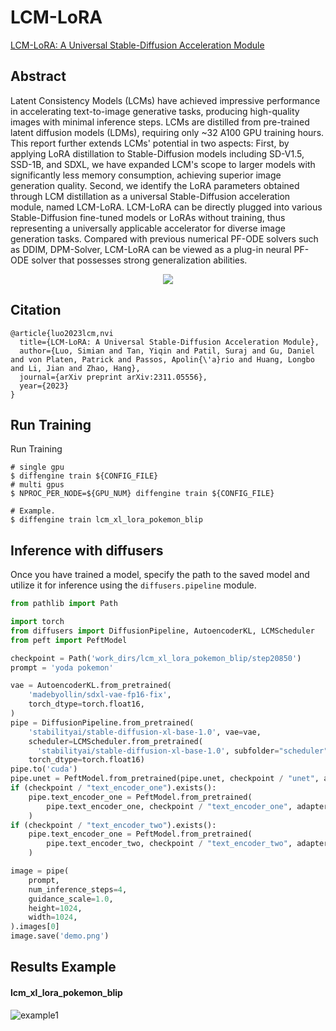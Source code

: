 # LCM-LoRA

[LCM-LoRA: A Universal Stable-Diffusion Acceleration Module](https://arxiv.org/abs/2311.05556)

## Abstract

Latent Consistency Models (LCMs) have achieved impressive performance in accelerating text-to-image generative tasks, producing high-quality images with minimal inference steps. LCMs are distilled from pre-trained latent diffusion models (LDMs), requiring only ~32 A100 GPU training hours. This report further extends LCMs' potential in two aspects: First, by applying LoRA distillation to Stable-Diffusion models including SD-V1.5, SSD-1B, and SDXL, we have expanded LCM's scope to larger models with significantly less memory consumption, achieving superior image generation quality. Second, we identify the LoRA parameters obtained through LCM distillation as a universal Stable-Diffusion acceleration module, named LCM-LoRA. LCM-LoRA can be directly plugged into various Stable-Diffusion fine-tuned models or LoRAs without training, thus representing a universally applicable accelerator for diverse image generation tasks. Compared with previous numerical PF-ODE solvers such as DDIM, DPM-Solver, LCM-LoRA can be viewed as a plug-in neural PF-ODE solver that possesses strong generalization abilities.

<div align=center>
<img src="https://github.com/okotaku/diffengine/assets/24734142/d2d6be56-824f-4623-8a06-59726fb0e6b1"/>
</div>

## Citation

```
@article{luo2023lcm,nvi
  title={LCM-LoRA: A Universal Stable-Diffusion Acceleration Module},
  author={Luo, Simian and Tan, Yiqin and Patil, Suraj and Gu, Daniel and von Platen, Patrick and Passos, Apolin{\'a}rio and Huang, Longbo and Li, Jian and Zhao, Hang},
  journal={arXiv preprint arXiv:2311.05556},
  year={2023}
}
```

## Run Training

Run Training

```
# single gpu
$ diffengine train ${CONFIG_FILE}
# multi gpus
$ NPROC_PER_NODE=${GPU_NUM} diffengine train ${CONFIG_FILE}

# Example.
$ diffengine train lcm_xl_lora_pokemon_blip
```

## Inference with diffusers

Once you have trained a model, specify the path to the saved model and utilize it for inference using the `diffusers.pipeline` module.

```py
from pathlib import Path

import torch
from diffusers import DiffusionPipeline, AutoencoderKL, LCMScheduler
from peft import PeftModel

checkpoint = Path('work_dirs/lcm_xl_lora_pokemon_blip/step20850')
prompt = 'yoda pokemon'

vae = AutoencoderKL.from_pretrained(
    'madebyollin/sdxl-vae-fp16-fix',
    torch_dtype=torch.float16,
)
pipe = DiffusionPipeline.from_pretrained(
    'stabilityai/stable-diffusion-xl-base-1.0', vae=vae,
    scheduler=LCMScheduler.from_pretrained(
      'stabilityai/stable-diffusion-xl-base-1.0', subfolder="scheduler"),
    torch_dtype=torch.float16)
pipe.to('cuda')
pipe.unet = PeftModel.from_pretrained(pipe.unet, checkpoint / "unet", adapter_name="default")
if (checkpoint / "text_encoder_one").exists():
    pipe.text_encoder_one = PeftModel.from_pretrained(
        pipe.text_encoder_one, checkpoint / "text_encoder_one", adapter_name="default"
    )
if (checkpoint / "text_encoder_two").exists():
    pipe.text_encoder_one = PeftModel.from_pretrained(
        pipe.text_encoder_two, checkpoint / "text_encoder_two", adapter_name="default"
    )

image = pipe(
    prompt,
    num_inference_steps=4,
    guidance_scale=1.0,
    height=1024,
    width=1024,
).images[0]
image.save('demo.png')
```

## Results Example

#### lcm_xl_lora_pokemon_blip

![example1](https://github.com/okotaku/diffengine/assets/24734142/c321c36e-ba99-42f7-ab0f-4f790253926f)
